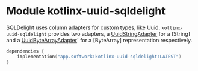 # Module kotlinx-uuid-sqldelight

SQLDelight uses column adapters for custom types, like [Uuid](kotlin.uuid.Uuid).
`kotlinx-uuid-sqldelight` provides two adapters, a [UuidStringAdapter](app.softwork.uuid.sqldelight.UuidStringAdapter) for a [String] and a [UuidByteArrayAdapter](app.softwork.uuid.sqldelight.UuidByteArrayAdapter)` for
a [ByteArray] representation respectively.

```kotlin
dependencies {
    implementation("app.softwork:kotlinx-uuid-sqldelight:LATEST")
}
```
